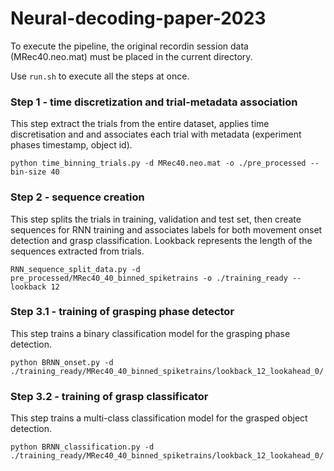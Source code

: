 # Neural-decoding-paper-2023

To execute the pipeline, the original recordin session data (MRec40.neo.mat) must be placed in the current directory.

Use `run.sh` to execute all the steps at once.

### Step 1 - time discretization and trial-metadata association

This step extract the trials from the entire dataset, applies time discretisation and and associates each trial with metadata (experiment phases timestamp, object id).

    python time_binning_trials.py -d MRec40.neo.mat -o ./pre_processed --bin-size 40

### Step 2 - sequence creation

This step splits the trials in training, validation and test set, then create sequences for RNN training and associates labels for both movement onset detection and grasp classification. Lookback represents the length of the sequences extracted from trials.

    RNN_sequence_split_data.py -d pre_processed/MRec40_40_binned_spiketrains -o ./training_ready --lookback 12

### Step 3.1 - training of grasping phase detector

This step trains a binary classification model for the grasping phase detection.

    python BRNN_onset.py -d ./training_ready/MRec40_40_binned_spiketrains/lookback_12_lookahead_0/

### Step 3.2 -  training of grasp classificator

This step trains a multi-class classification model for the grasped object detection.

    python BRNN_classification.py -d ./training_ready/MRec40_40_binned_spiketrains/lookback_12_lookahead_0/
